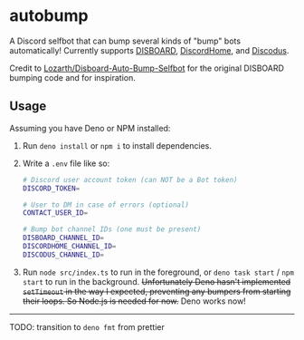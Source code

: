 # autobump
A Discord selfbot that can bump several kinds of "bump" bots automatically! Currently supports [DISBOARD](https://disboard.org), [DiscordHome](https://discordhome.com), and [Discodus](https://discodus.com).

Credit to [Lozarth/Disboard-Auto-Bump-Selfbot](https://github.com/Lozarth/Disboard-Auto-Bump-Selfbot) for the original DISBOARD bumping code and for inspiration.

## Usage
Assuming you have Deno or NPM installed:
1. Run `deno install` or `npm i` to install dependencies.
2. Write a `.env` file like so:
	```sh
	# Discord user account token (can NOT be a Bot token)
	DISCORD_TOKEN=

	# User to DM in case of errors (optional)
	CONTACT_USER_ID=

	# Bump bot channel IDs (one must be present)
	DISBOARD_CHANNEL_ID=
	DISCORDHOME_CHANNEL_ID=
	DISCODUS_CHANNEL_ID=
	```

4. Run `node src/index.ts` to run in the foreground, or `deno task start` / `npm start` to run in the background. ~~Unfortunately Deno hasn't implemented `setTimeout` in the way I expected, preventing any bumpers from starting their loops. So Node.js is needed for now.~~ Deno works now!

---
TODO: transition to `deno fmt` from prettier
